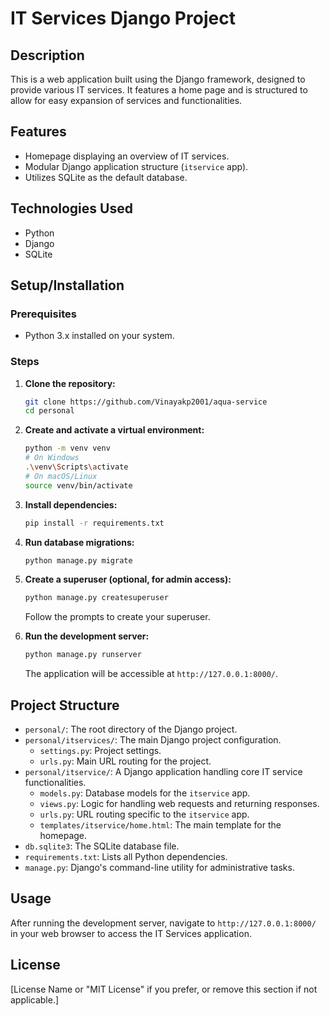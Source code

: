 # IT Services Django Project

## Description
This is a web application built using the Django framework, designed to provide various IT services. It features a home page and is structured to allow for easy expansion of services and functionalities.

## Features
*   Homepage displaying an overview of IT services.
*   Modular Django application structure (`itservice` app).
*   Utilizes SQLite as the default database.

## Technologies Used
*   Python
*   Django
*   SQLite

## Setup/Installation

### Prerequisites
*   Python 3.x installed on your system.

### Steps
1.  **Clone the repository:**
    ```bash
    git clone https://github.com/Vinayakp2001/aqua-service
    cd personal
    ```

2.  **Create and activate a virtual environment:**
    ```bash
    python -m venv venv
    # On Windows
    .\venv\Scripts\activate
    # On macOS/Linux
    source venv/bin/activate
    ```

3.  **Install dependencies:**
    ```bash
    pip install -r requirements.txt
    ```

4.  **Run database migrations:**
    ```bash
    python manage.py migrate
    ```

5.  **Create a superuser (optional, for admin access):**
    ```bash
    python manage.py createsuperuser
    ```
    Follow the prompts to create your superuser.

6.  **Run the development server:**
    ```bash
    python manage.py runserver
    ```
    The application will be accessible at `http://127.0.0.1:8000/`.

## Project Structure
*   `personal/`: The root directory of the Django project.
*   `personal/itservices/`: The main Django project configuration.
    *   `settings.py`: Project settings.
    *   `urls.py`: Main URL routing for the project.
*   `personal/itservice/`: A Django application handling core IT service functionalities.
    *   `models.py`: Database models for the `itservice` app.
    *   `views.py`: Logic for handling web requests and returning responses.
    *   `urls.py`: URL routing specific to the `itservice` app.
    *   `templates/itservice/home.html`: The main template for the homepage.
*   `db.sqlite3`: The SQLite database file.
*   `requirements.txt`: Lists all Python dependencies.
*   `manage.py`: Django's command-line utility for administrative tasks.

## Usage
After running the development server, navigate to `http://127.0.0.1:8000/` in your web browser to access the IT Services application.

## License
[License Name or "MIT License" if you prefer, or remove this section if not applicable.]
